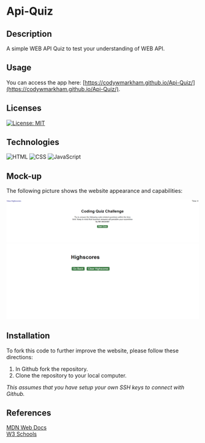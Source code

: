 # Api-Quiz

## Description
A simple WEB API Quiz to test your understanding of WEB API.


## Usage
You can access the app here: [https://codywmarkham.github.io/Api-Quiz/](https://codywmarkham.github.io/Api-Quiz/).


## Licenses
[![License: MIT](https://img.shields.io/badge/License-MIT-yellow.svg)](https://github.com/codywmarkham/Api-Quiz/blob/main/LICENSE)

## Technologies
![HTML](https://img.shields.io/static/v1?label=html&message=3.6%&color=red)
![CSS](https://img.shields.io/static/v1?label=css&message=2.2%&color=purple)
![JavaScript](https://img.shields.io/static/v1?label=javascript&message=94.2%&color=yellow)

## Mock-up
The following picture shows the website appearance and capabilities:

![Explantion Image](https://github.com/codywmarkham/Api-Quiz/blob/main/assets/images/front.PNG)
![Explantion Image](https://github.com/codywmarkham/Api-Quiz/blob/main/assets/images/back.PNG)

## Installation
To fork this code to further improve the website, please follow these directions:

1. In Github fork the repository.
1. Clone the repository to your local computer.

_This assumes that you have setup your own SSH keys to connect with Github._

## References
[MDN Web Docs](https://developer.mozilla.org/en-US/docs/Web/HTML/Element)<br>
[W3 Schools](https://www.w3schools.com/)<br>
